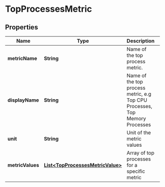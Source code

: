 

# TopProcessesMetric


## Properties

Name | Type | Description | Notes
------------ | ------------- | ------------- | -------------
**metricName** | **String** | Name of the top process metric. |  [optional]
**displayName** | **String** | Name of the top process metric, e.g Top CPU Processes, Top Memory Processes |  [optional]
**unit** | **String** | Unit of the metric values |  [optional]
**metricValues** | [**List&lt;TopProcessesMetricValue&gt;**](TopProcessesMetricValue.md) | Array of top processes for a specific metric |  [optional]



